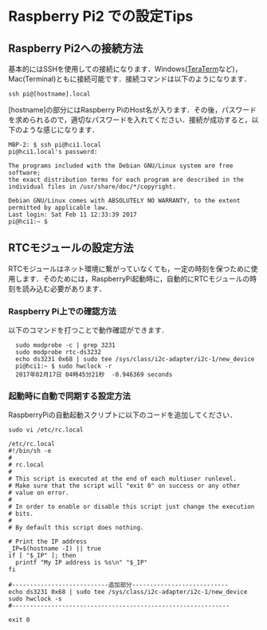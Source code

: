 # Raspberry Pi2 での設定Tips

## Raspberry Pi2への接続方法

基本的にはSSHを使用しての接続になります．Windows([TeraTerm](http://ttssh2.osdn.jp)など)，Mac(Terminal)ともに接続可能です．接続コマンドは以下のようになります．

```
ssh pi@[hostname].local
```

[hostname]の部分にはRaspberry PiのHost名が入ります．その後，パスワードを求められるので，適切なパスワードを入れてください．接続が成功すると，以下のような感じになります．

```
MBP-2: $ ssh pi@hci1.local
pi@hci1.local's password:

The programs included with the Debian GNU/Linux system are free software;
the exact distribution terms for each program are described in the
individual files in /usr/share/doc/*/copyright.

Debian GNU/Linux comes with ABSOLUTELY NO WARRANTY, to the extent
permitted by applicable law.
Last login: Sat Feb 11 12:33:39 2017
pi@hci1:~ $
```

## RTCモジュールの設定方法

RTCモジュールはネット環境に繋がっていなくても，一定の時刻を保つために使用します．そのためには，RaspberryPi起動時に，自動的にRTCモジュールの時刻を読み込む必要があります．

### Raspberry Pi上での確認方法

以下のコマンドを打つことで動作確認ができます．

```
  sudo modprobe -c | grep 3231
  sudo modprobe rtc-ds3232
  echo ds3231 0x68 | sudo tee /sys/class/i2c-adapter/i2c-1/new_device
  pi@hci1:~ $ sudo hwclock -r
  2017年02月17日 04時45分21秒  -0.946369 seconds
```

### 起動時に自動で同期する設定方法

RaspberryPiの自動起動スクリプトに以下のコードを追加してください．

```
sudo vi /etc/rc.local
```

```shell
/etc/rc.local
#!/bin/sh -e
#
# rc.local
#
# This script is executed at the end of each multiuser runlevel.
# Make sure that the script will "exit 0" on success or any other
# value on error.
#
# In order to enable or disable this script just change the execution
# bits.
#
# By default this script does nothing.

# Print the IP address
_IP=$(hostname -I) || true
if [ "$_IP" ]; then
  printf "My IP address is %s\n" "$_IP"
fi

#---------------------------追加部分---------------------------
echo ds3231 0x68 | sudo tee /sys/class/i2c-adapter/i2c-1/new_device
sudo hwclock -s
#-------------------------------------------------------------

exit 0
```
